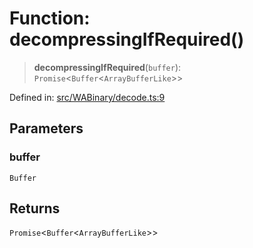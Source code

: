 # Function: decompressingIfRequired()

> **decompressingIfRequired**(`buffer`): `Promise`\<`Buffer`\<`ArrayBufferLike`\>\>

Defined in: [src/WABinary/decode.ts:9](https://github.com/Fokusdotid/Baileys/blob/4aa08196a497251af5be42856601e02d8a85cce8/src/WABinary/decode.ts#L9)

## Parameters

### buffer

`Buffer`

## Returns

`Promise`\<`Buffer`\<`ArrayBufferLike`\>\>
